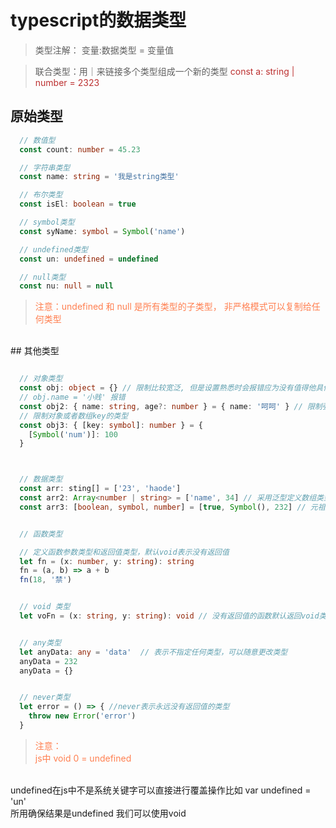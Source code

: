 # typescript的数据类型

> 类型注解： 变量:数据类型 = 变量值

> 联合类型：用｜来链接多个类型组成一个新的类型 <span style="color: #bc3030">const a: string | number = 2323</span>
## 原始类型
```typescript
  // 数值型
  const count: number = 45.23

  // 字符串类型
  const name: string = '我是string类型'

  // 布尔类型
  const isEl: boolean = true

  // symbol类型
  const syName: symbol = Symbol('name')

  // undefined类型
  const un: undefined = undefined

  // null类型
  const nu: null = null
```
> <span style="color: #FF7F50">注意：undefined 和 null 是所有类型的子类型， 非严格模式可以复制给任何类型</span>

<br>
## 其他类型

```typescript

  // 对象类型
  const obj: object = {} // 限制比较宽泛, 但是设置熟悉时会报错应为没有值得他具体有哪些属性值
  // obj.name = '小贱' 报错
  const obj2: { name: string, age?: number } = { name: '呵呵' } // 限制强
  // 限制对象或者数组key的类型
  const obj3: { [key: symbol]: number } = {
    [Symbol('num')]: 100
  }



  // 数据类型
  const arr: sting[] = ['23', 'haode']
  const arr2: Array<number | string> = ['name', 34] // 采用泛型定义数组类型
  const arr3: [boolean, symbol, number] = [true, Symbol(), 232] // 元祖类型：固定的长度和固定的类型


  // 函数类型

  // 定义函数参数类型和返回值类型，默认void表示没有返回值
  let fn = (x: number, y: string): string
  fn = (a, b) => a + b
  fn(18, '禁')


  // void 类型
  let voFn = (x: string, y: string): void // 没有返回值的函数默认返回void类型


  // any类型
  let anyData: any = 'data'  // 表示不指定任何类型，可以随意更改类型
  anyData = 232
  anyData = {}


  // never类型   
  let error = () => { //never表示永远没有返回值的类型
    throw new Error('error')
  }
```
> <span style="color: #FF7F50">注意：<br>js中 void 0 = undefined
  <br>
   undefined在js中不是系统关键字可以直接进行覆盖操作比如 var undefined = 'un'
  <br>
  所用确保结果是undefined  我们可以使用void
</span>
